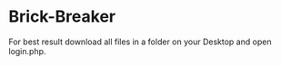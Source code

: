 # Brick-Breaker

For best result download all files in a folder on your Desktop and open login.php. 
